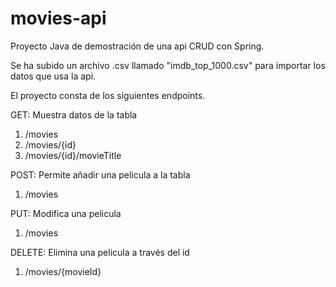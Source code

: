# movies-api

Proyecto Java de demostración de una api CRUD con Spring.

Se ha subido un archivo .csv llamado "imdb_top_1000.csv" para importar los datos que usa la api.

El proyecto consta de los siguientes endpoints.

GET: 
Muestra datos de la tabla
1. /movies
2. /movies/{id}
3. /movies/{id}/movieTitle

POST: 
Permite añadir una pelicula a la tabla
1. /movies

PUT:
Modifica una pelicula
1. /movies

DELETE: 
Elimina una pelicula a través del id
1. /movies/{movieId}
